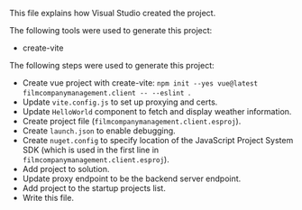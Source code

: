 This file explains how Visual Studio created the project.

The following tools were used to generate this project:
- create-vite

The following steps were used to generate this project:
- Create vue project with create-vite: `npm init --yes vue@latest filmcompanymanagement.client -- --eslint `.
- Update `vite.config.js` to set up proxying and certs.
- Update `HelloWorld` component to fetch and display weather information.
- Create project file (`filmcompanymanagement.client.esproj`).
- Create `launch.json` to enable debugging.
- Create `nuget.config` to specify location of the JavaScript Project System SDK (which is used in the first line in `filmcompanymanagement.client.esproj`).
- Add project to solution.
- Update proxy endpoint to be the backend server endpoint.
- Add project to the startup projects list.
- Write this file.
